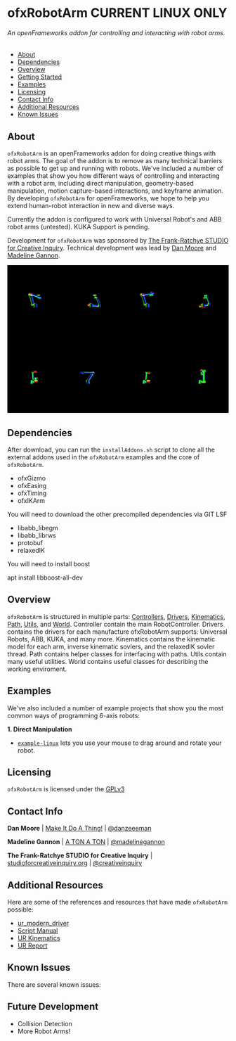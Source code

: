 # ofxRobotArm CURRENT LINUX ONLY
###### An openFrameworks addon for controlling and interacting with robot arms.

  - [About](#about)
  - [Dependencies](#dependencies)
  - [Overview](#overview)
  - [Getting Started](#getting-started)
  - [Examples](#examples)
  - [Licensing](#licensing)
  - [Contact Info](#contact-info)
  - [Additional Resources](#additional-resources)
  - [Known Issues](#known-issues)


## About
`ofxRobotArm` is an openFrameworks addon for doing creative things with robot arms. The goal of the addon is to remove as many technical barriers as possible to get up and running with robots. We've included a number of examples that show you how different ways of controlling and interacting with a robot arm, including direct manipulation, geometry-based manipulation, motion capture-based interactions, and keyframe animation. By developing `ofxRobotArm` for openFrameworks, we hope to help you extend human-robot interaction in new and diverse ways.

Currently the addon is configured to work with Universal Robot's and ABB robot arms (untested).  KUKA Support is pending. 

Development for `ofxRobotArm` was sponsored by [The Frank-Ratchye STUDIO for Creative Inquiry](http://studioforcreativeinquiry.org/). 
Technical development was lead by [Dan Moore](http://makeitdoathing.com) and [Madeline Gannon](https://atonaton.com).

![KinematicModel](data/ezgif.com-video-to-gif%20(1).gif)

## Dependencies
After download, you can run the `installAddons.sh` script to clone all the external addons used in the `ofxRobotArm` examples and the core of `ofxRobotArm`.  

- ofxGizmo
- ofxEasing
- ofxTiming
- ofxIKArm

You will need to download the other precompiled dependencies via GIT LSF

- libabb_libegm
- libabb_librws
- protobuf
- relaxedIK

You will need to install boost

apt install libboost-all-dev


## Overview
`ofxRobotArm` is structured in multiple parts: [Controllers](/src/controllers), [Drivers](/src/drivers), [Kinematics](/src/kinematics), [Path](/src/path), [Utils](/src/utils), and [World](/src/world).  Controller contain the main RobotController.  Drivers contains the drivers for each manufacture ofxRobotArm supports: Universal Robots, ABB, KUKA, and many more.  Kinematics contains the kinematic model for each arm, inverse kinematic sovlers, and the relaxedIK sovler thread. Path contains helper classes for interfacing with paths.  Utils contain many useful utilities. World contains useful classes for describing the working enviroment. 


## Examples
We've also included a number of example projects that show you the most common ways of programming 6-axis robots:

**1. Direct Manipulation**
 - [`example-linux`](/example-linux) lets you use your mouse to drag around and rotate your robot.
 

## Licensing
`ofxRobotArm` is licensed under the [GPLv3](LICENSE) 


## Contact Info
**Dan Moore** | [Make It Do A Thing!](http://www.makeitdoathing.com ) | [@danzeeeman](https://github.com/danzeeeman)

**Madeline Gannon** | [A TON A TON](http://atonaton.com) | [@madelinegannon](https://github.com/madelinegannon)

**The Frank-Ratchye STUDIO for Creative Inquiry** | [studioforcreativeinquiry.org](http://studioforcreativeinquiry.org) | [@creativeinquiry](https://github.com/CreativeInquiry)


## Additional Resources
Here are some of the references and resources that have made `ofxRobotArm` possible:

- [ur_modern_driver](https://github.com/ThomasTimm/ur_modern_driver)
- [Script Manual](https://s3-eu-west-1.amazonaws.com/ur-support-site/18679/scriptmanual_en.pdf)
- [UR Kinematics](https://smartech.gatech.edu/bitstream/handle/1853/50782/ur_kin_tech_report_1.pdf)
- [UR Report](http://orbit.dtu.dk/files/117833332/Universal_Robot_report.pdf)


## Known Issues
 There are several known issues:

 

## Future Development

* Collision Detection
* More Robot Arms!


